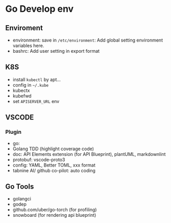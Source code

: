 # Go Develop env

## Enviroment

* environment: save in `/etc/environment`: Add global setting environment variables here.
* bashrc: Add user setting in export format

## K8S

* install `kubectl` by apt...
* config in `~/.kube`
* kubectx
* kubefwd
* set `APISERVER_URL` env

## VSCODE

### Plugin

* go: 
* Golang TDD (highlight coverage code)
* doc: API Elements extension (for API Blueprint), plantUML, markdownlint
* protobuf: vscode-proto3
* config: YAML, Better TOML, xxx format
* tabnine AI/ github co-pilot: auto coding

## Go Tools

* golangci
* godep
* github.com/uber/go-torch (for profiling)
* snowboard (for rendering api blueprint)
